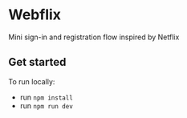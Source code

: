 # Webflix

Mini sign-in and registration flow inspired by Netflix

## Get started

To run locally:

- run `npm install`
- run `npm run dev`
